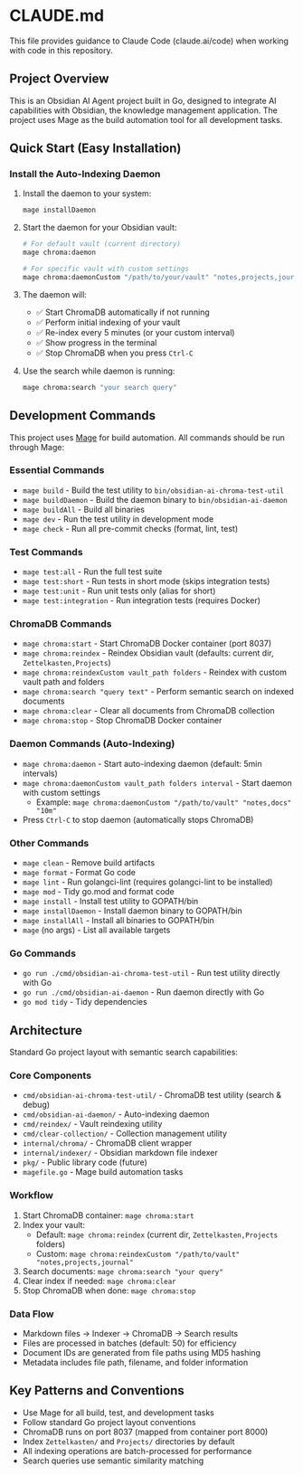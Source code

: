 # CLAUDE.md

This file provides guidance to Claude Code (claude.ai/code) when working with code in this repository.

## Project Overview

This is an Obsidian AI Agent project built in Go, designed to integrate AI capabilities with Obsidian, the knowledge management application. The project uses Mage as the build automation tool for all development tasks.

## Quick Start (Easy Installation)

### Install the Auto-Indexing Daemon
1. Install the daemon to your system:
   ```bash
   mage installDaemon
   ```

2. Start the daemon for your Obsidian vault:
   ```bash
   # For default vault (current directory)
   mage chroma:daemon
   
   # For specific vault with custom settings
   mage chroma:daemonCustom "/path/to/your/vault" "notes,projects,journal" "10m"
   ```

3. The daemon will:
   - ✅ Start ChromaDB automatically if not running
   - ✅ Perform initial indexing of your vault
   - ✅ Re-index every 5 minutes (or your custom interval)
   - ✅ Show progress in the terminal
   - ✅ Stop ChromaDB when you press `Ctrl-C`

4. Use the search while daemon is running:
   ```bash
   mage chroma:search "your search query"
   ```

## Development Commands

This project uses [Mage](https://magefile.org/) for build automation. All commands should be run through Mage:

### Essential Commands
- `mage build` - Build the test utility to `bin/obsidian-ai-chroma-test-util`
- `mage buildDaemon` - Build the daemon binary to `bin/obsidian-ai-daemon`
- `mage buildAll` - Build all binaries
- `mage dev` - Run the test utility in development mode
- `mage check` - Run all pre-commit checks (format, lint, test)

### Test Commands
- `mage test:all` - Run the full test suite
- `mage test:short` - Run tests in short mode (skips integration tests)
- `mage test:unit` - Run unit tests only (alias for short)
- `mage test:integration` - Run integration tests (requires Docker)

### ChromaDB Commands
- `mage chroma:start` - Start ChromaDB Docker container (port 8037)
- `mage chroma:reindex` - Reindex Obsidian vault (defaults: current dir, `Zettelkasten,Projects`)
- `mage chroma:reindexCustom vault_path folders` - Reindex with custom vault path and folders
- `mage chroma:search "query text"` - Perform semantic search on indexed documents
- `mage chroma:clear` - Clear all documents from ChromaDB collection
- `mage chroma:stop` - Stop ChromaDB Docker container

### Daemon Commands (Auto-Indexing)
- `mage chroma:daemon` - Start auto-indexing daemon (default: 5min intervals)
- `mage chroma:daemonCustom vault_path folders interval` - Start daemon with custom settings
  - Example: `mage chroma:daemonCustom "/path/to/vault" "notes,docs" "10m"`
- Press `Ctrl-C` to stop daemon (automatically stops ChromaDB)

### Other Commands
- `mage clean` - Remove build artifacts
- `mage format` - Format Go code
- `mage lint` - Run golangci-lint (requires golangci-lint to be installed)
- `mage mod` - Tidy go.mod and format code
- `mage install` - Install test utility to GOPATH/bin  
- `mage installDaemon` - Install daemon binary to GOPATH/bin
- `mage installAll` - Install all binaries to GOPATH/bin
- `mage` (no args) - List all available targets

### Go Commands
- `go run ./cmd/obsidian-ai-chroma-test-util` - Run test utility directly with Go
- `go run ./cmd/obsidian-ai-daemon` - Run daemon directly with Go
- `go mod tidy` - Tidy dependencies

## Architecture

Standard Go project layout with semantic search capabilities:

### Core Components
- `cmd/obsidian-ai-chroma-test-util/` - ChromaDB test utility (search & debug)
- `cmd/obsidian-ai-daemon/` - Auto-indexing daemon
- `cmd/reindex/` - Vault reindexing utility
- `cmd/clear-collection/` - Collection management utility
- `internal/chroma/` - ChromaDB client wrapper
- `internal/indexer/` - Obsidian markdown file indexer
- `pkg/` - Public library code (future)
- `magefile.go` - Mage build automation tasks

### Workflow
1. Start ChromaDB container: `mage chroma:start`
2. Index your vault:
   - Default: `mage chroma:reindex` (current dir, `Zettelkasten,Projects` folders)
   - Custom: `mage chroma:reindexCustom "/path/to/vault" "notes,projects,journal"`
3. Search documents: `mage chroma:search "your query"`
4. Clear index if needed: `mage chroma:clear`
5. Stop ChromaDB when done: `mage chroma:stop`

### Data Flow
- Markdown files → Indexer → ChromaDB → Search results
- Files are processed in batches (default: 50) for efficiency
- Document IDs are generated from file paths using MD5 hashing
- Metadata includes file path, filename, and folder information

## Key Patterns and Conventions

- Use Mage for all build, test, and development tasks
- Follow standard Go project layout conventions
- ChromaDB runs on port 8037 (mapped from container port 8000)
- Index `Zettelkasten/` and `Projects/` directories by default
- All indexing operations are batch-processed for performance
- Search queries use semantic similarity matching
